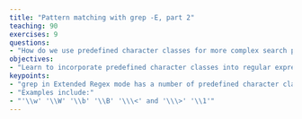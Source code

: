 ```yaml
---
title: "Pattern matching with grep -E, part 2"
teaching: 90
exercises: 9
questions:
- "How do we use predefined character classes for more complex search patterns?"
objectives:
- "Learn to incorporate predefined character classes into regular expressions"
keypoints:
- "grep in Extended Regex mode has a number of predefined character classes"
- "Examples include:"
- "'\\w' '\\W' '\\b' '\\B' '\\\<' and '\\\>' '\\1'"
---
```


